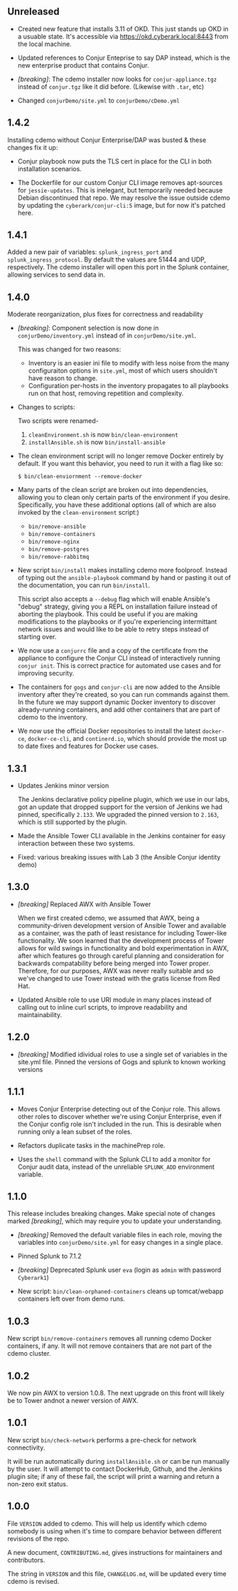 ## Unreleased

*   Created new feature that installs 3.11 of OKD. This just stands up OKD in a
    usuable state. It's accessible via https://okd.cyberark.local:8443 from the
    local machine.
    
*   Updated references to Conjur Enteprise to say DAP instead, which is the new
    enterprise product that contains Conjur.
    
*   *\[breaking]*: The cdemo installer now looks for `conjur-appliance.tgz`
    instead of `conjur.tgz` like it did before. (Likewise with `.tar`, etc)
    
*   Changed `conjurDemo/site.yml` to `conjurDemo/cDemo.yml`

## 1.4.2

Installing cdemo without Conjur Enterprise/DAP was busted & these changes fix it
up:

*   Conjur playbook now puts the TLS cert in place for the CLI in both
    installation scenarios.

*   The Dockerfile for our custom Conjur CLI image removes apt-sources for
    `jessie-updates`. This is inelegant, but temporarily needed because Debian
    discontinued that repo. We may resolve the issue outside cdemo by updating
    the `cyberark/conjur-cli:5` image, but for now it's patched here.

## 1.4.1

Added a new pair of variables: `splunk_ingress_port` and
`splunk_ingress_protocol`. By default the values are 51444 and UDP,
respectively. The cdemo installer will open this port in the Splunk container,
allowing services to send data in.

## 1.4.0

Moderate reorganization, plus fixes for correctness and readability

*   *\[breaking]*: Component selection is now done in `conjurDemo/inventory.yml`
    instead of in `conjurDemo/site.yml`.
    
    This was changed for two reasons:
    * Inventory is an easier ini file to modify with less noise from the many
      configuraiton options in `site.yml`, most of which users shouldn't have
      reason to change.
    * Configuration per-hosts in the inventory propagates to all playbooks run
      on that host, removing repetition and complexity.

*   Changes to scripts:

    Two scripts were renamed-
    1. `cleanEnvironment.sh` is now `bin/clean-environment`
    2. `installAnsible.sh` is now `bin/install-ansible`

*   The clean environment script will no longer remove Docker entirely by
    default. If you want this behavior, you need to run it with a flag like so:
       
    ```
    $ bin/clean-enviornment --remove-docker
    ```

*   Many parts of the clean script are broken out into dependencies, allowing
    you to clean only certain parts of the environment if you desire.
    Specifically, you have these additional options (all of which are also
    invoked by the `clean-environment` script:)
       
    * `bin/remove-ansible`
    * `bin/remove-containers`
    * `bin/remove-nginx`
    * `bin/remove-postgres`
    * `bin/remove-rabbitmq`

*    New script `bin/install` makes installing cdemo more foolproof. Instead of
     typing out the `ansible-playbook` command by hand or pasting it out of the
     documentation, you can run `bin/install`.
     
     This script also accepts a `--debug` flag which will enable Ansible's
     "debug" strategy, giving you a REPL on installation failure instead of
     aborting the playbook. This could be useful if you are making modifications
     to the playbooks or if you're experiencing intermittant network issues and
     would like to be able to retry steps instead of starting over.
     
*    We now use a `conjurrc` file and a copy of the certificate from the
     appliance to configure the Conjur CLI instead of interactively running
     `conjur init`. This is correct practice for automated use cases and for
     improving security.

*    The containers for `gogs` and `conjur-cli` are now added to the Ansible
     inventory after they're created, so you can run commands against them. In
     the future we may support dynamic Docker inventory to discover
     already-running containers, and add other containers that are part of cdemo
     to the inventory.
     
*    We now use the official Docker repositories to install the latest
     `docker-ce`, `docker-ce-cli`, and `continerd.io`, which should provide the
     most up to date fixes and features for Docker use cases.

## 1.3.1

*   Updates Jenkins minor version

    The Jenkins declarative policy pipeline plugin, which we use in our labs,
    got an update that dropped support for the version of Jenkins we had pinned,
    specifically `2.133`. We upgraded the pinned version to `2.163`, which is
    still supported by the plugin.

*   Made the Ansible Tower CLI available in the Jenkins container for easy
    interaction between these two systems.

*   Fixed: various breaking issues with Lab 3 (the Ansible Conjur identity demo)

## 1.3.0

*   *\[breaking]* Replaced AWX with Ansible Tower
    
    When we first created cdemo, we assumed that AWX, being a community-driven
    development version of Ansible Tower and available as a container, was the
    path of least resistance for including Tower-like functionality. We soon
    learned that the development process of Tower allows for wild swings in
    functionality and bold experimentation in AWX, after which features go
    through careful planning and consideration for backwards compatability
    before being merged into Tower proper. Therefore, for our purposes, AWX was
    never really suitable and so we've changed to use Tower instead with the
    gratis license from Red Hat.
    
*   Updated Ansible role to use URI module in many places instead of calling out
    to inline curl scripts, to improve readability and maintainability.

## 1.2.0

*   *\[breaking]* Modified idividual roles to use a single set of variables in the site.yml file. Pinned the versions of Gogs and splunk to known working versions

## 1.1.1

*   Moves Conjur Enterprise detecting out of the Conjur role. This allows other
    roles to discover whether we're using Conjur Enterprise, even if the Conjur
    config role isn't included in the run. This is desirable when running only a
    lean subset of the roles.

*   Refactors duplicate tasks in the machinePrep role.

*   Uses the `shell` command with the Splunk CLI to add a monitor for Conjur
    audit data, instead of the unreliable `SPLUNK_ADD` environment variable.

## 1.1.0
This release includes breaking changes. Make special note of changes marked
*\[breaking]*, which may require you to update your understanding.

*   *\[breaking]* Removed the default variable files in each role, moving the
    variables into `conjurDemo/site.yml` for easy changes in a single place.

*   Pinned Splunk to 7.1.2

*   *\[breaking]* Deprecated Splunk user `eva` (login as `admin` with password
    `Cyberark1`)

*   New script: `bin/clean-orphaned-containers` cleans up tomcat/webapp
    containers left over from demo runs.

## 1.0.3

New script `bin/remove-containers` removes all running cdemo Docker containers,
if any. It will not remove containers that are not part of the cdemo cluster.

## 1.0.2

We now pin AWX to version 1.0.8. The next upgrade on this front will likely be
to Tower andnot a newer version of AWX.

## 1.0.1

New script `bin/check-network` performs a pre-check for network connectivity.

It will be run automatically during `installAnsible.sh` or can be run manually
by the user. It will attempt to contact DockerHub, Github, and the Jenkins
plugin site; if any of these fail, the script will print a warning and return a
non-zero exit status.

## 1.0.0

File `VERSION` added to cdemo. This will help us identify which cdemo somebody
is using when it's time to compare behavior between different revisions of the
repo.

A new document, `CONTRIBUTING.md`, gives instructions for maintainers and
contributors.

The string in `VERSION` and this file, `CHANGELOG.md`, will be updated every
time cdemo is revised.
